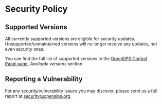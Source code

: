 # Security Policy

## Supported Versions

All currently supported versions are eligible for security updates. Unsupported/unmaintained versions will no longer receive any updates, not even security ones.

You can find the full list of supported versions in the [OpenSIPS Control Panel page](https://controlpanel.opensips.org/), *Available versions* section.

## Reporting a Vulnerability

For any security/vulnerability issues you may discover, please send us a full report at security@opensips.org.
